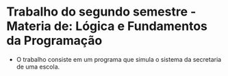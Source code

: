 # Trabalho do segundo semestre - Materia de: Lógica e Fundamentos da Programação

- O trabalho consiste em um programa que simula o sistema da secretaria de uma escola.
